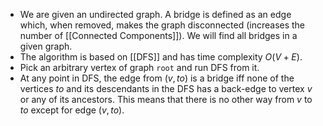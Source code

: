 - We are given an undirected graph. A bridge is defined as an edge which, when removed, makes the graph disconnected (increases the number of [[Connected Components]]). We will find all bridges in a given graph.
- The algorithm is based on [[DFS]] and has time complexity $O(V+E)$.
- Pick an arbitrary vertex of graph `root` and run DFS from it.
- At any point in DFS, the edge from $(v, to)$ is a bridge iff none of the vertices $to$ and its descendants in the DFS has a back-edge to vertex $v$ or any of its ancestors. This means that there is no other way from $v$ to $to$ except for edge $(v, to)$.
